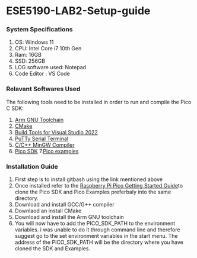# ESE5190-LAB2-Setup-guide

### **System Specifications**
1. OS: Windows 11
2. CPU: Intel Core i7 10th Gen
3. Ram: 16GB
4. SSD: 256GB
5. LOG software used: Notepad
6. Code Editor : VS Code

### **Relavant Softwares Used**
The following tools need to be installed in order to run and compile the Pico C SDK:
1. [Arm GNU Toolchain](https://developer.arm.com/downloads/-/arm-gnu-toolchain-downloads)
2. [CMake](https://cmake.org/download/)
3. [Build Tools for Visual Studio 2022](https://visualstudio.microsoft.com/downloads/#build-tools-for-visual-studio-2022)
4. [PuTTy Serial Terminal](https://www.chiark.greenend.org.uk/~sgtatham/putty/latest.html)
5. [C/C++ MinGW Compiler](https://www.mingw-w64.org/downloads/)
6. [Pico SDK](https://github.com/raspberrypi/pico-sdk)
7.[Pico examples](https://github.com/raspberrypi/pico-examples)
### **Installation Guide**
1. First step is to install gitbash using the link mentioned above
2. Once installed refer to the [Raspberry Pi Pico Getting Started Guide](https://datasheets.raspberrypi.com/pico/getting-started-with-pico.pdf)to clone the Pico SDK and Pico Examples preferbaly into the same directory.
3. Download and install  GCC/G++ compiler
4. Downlaod an install CMake
5. Download and install the Arm GNU toolchain
6. You will now have to add the PICO_SDK_PATH to the environment variables. i was unable to do it through command line and therefore suggest go to the set environment variables in the start menu. The address of the PICO_SDK_PATH will be the directory where you have cloned the SDK and Examples.

